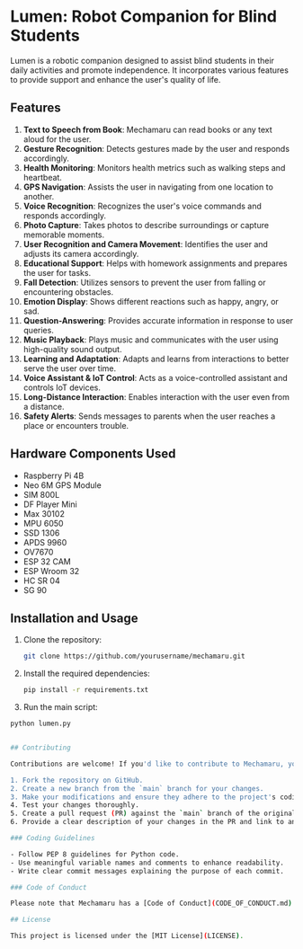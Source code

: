 # Lumen: Robot Companion for Blind Students

Lumen is a robotic companion designed to assist blind students in their daily activities and promote independence. It incorporates various features to provide support and enhance the user's quality of life.

## Features

1. **Text to Speech from Book**: Mechamaru can read books or any text aloud for the user.
2. **Gesture Recognition**: Detects gestures made by the user and responds accordingly.
3. **Health Monitoring**: Monitors health metrics such as walking steps and heartbeat.
4. **GPS Navigation**: Assists the user in navigating from one location to another.
5. **Voice Recognition**: Recognizes the user's voice commands and responds accordingly.
6. **Photo Capture**: Takes photos to describe surroundings or capture memorable moments.
7. **User Recognition and Camera Movement**: Identifies the user and adjusts its camera accordingly.
8. **Educational Support**: Helps with homework assignments and prepares the user for tasks.
9. **Fall Detection**: Utilizes sensors to prevent the user from falling or encountering obstacles.
10. **Emotion Display**: Shows different reactions such as happy, angry, or sad.
11. **Question-Answering**: Provides accurate information in response to user queries.
12. **Music Playback**: Plays music and communicates with the user using high-quality sound output.
13. **Learning and Adaptation**: Adapts and learns from interactions to better serve the user over time.
14. **Voice Assistant & IoT Control**: Acts as a voice-controlled assistant and controls IoT devices.
15. **Long-Distance Interaction**: Enables interaction with the user even from a distance.
16. **Safety Alerts**: Sends messages to parents when the user reaches a place or encounters trouble.

## Hardware Components Used

- Raspberry Pi 4B
- Neo 6M GPS Module
- SIM 800L
- DF Player Mini
- Max 30102
- MPU 6050
- SSD 1306
- APDS 9960
- OV7670
- ESP 32 CAM
- ESP Wroom 32
- HC SR 04
- SG 90

## Installation and Usage

1. Clone the repository:

   ```bash
   git clone https://github.com/yourusername/mechamaru.git
2. Install the required dependencies:

   ```bash
   pip install -r requirements.txt

3. Run the main script:

  ```bash
  python lumen.py


## Contributing

Contributions are welcome! If you'd like to contribute to Mechamaru, you can follow these steps:

1. Fork the repository on GitHub.
2. Create a new branch from the `main` branch for your changes.
3. Make your modifications and ensure they adhere to the project's coding style and guidelines.
4. Test your changes thoroughly.
5. Create a pull request (PR) against the `main` branch of the original repository.
6. Provide a clear description of your changes in the PR and link to any related issues.

### Coding Guidelines

- Follow PEP 8 guidelines for Python code.
- Use meaningful variable names and comments to enhance readability.
- Write clear commit messages explaining the purpose of each commit.

### Code of Conduct

Please note that Mechamaru has a [Code of Conduct](CODE_OF_CONDUCT.md). By participating in this project, you agree to abide by its terms.

## License

This project is licensed under the [MIT License](LICENSE).
